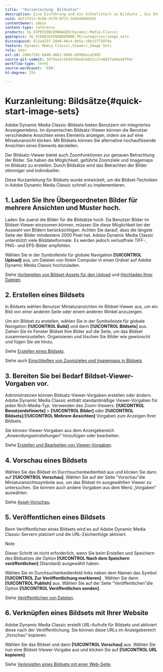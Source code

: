 ```yaml
---
title: '"Kurzanleitung: Bildsätze"'
description: Eine Einführung und ein Schnellstart zu Bildsets , die Ihnen helfen, die Bildset-Techniken in Adobe Dynamic Media Classic einzurichten und schnell auszuführen.
uuid: daf17d13-9c06-41f0-8fc5-2e56d460d341
contentOwner: admin
content-type: reference
products: SG_EXPERIENCEMANAGER/Dynamic-Media-Classic
geptopics: SG_SCENESEVENONDEMAND_PK/categories/image_sets
discoiquuid: 612a425f-2840-46c4-8e5a-c0bc5f738f4e
feature: Dynamic Media Classic,Viewers,Image Sets
role: User
exl-id: 280e7201-84d6-46b1-94bb-0499beca2992
source-git-commit: 36f9aa3c2b4dc66e4cb851c2ce6837ae0ad4f64c
workflow-type: tm+mt
source-wordcount: '559'
ht-degree: 25%

---
```


# Kurzanleitung: Bildsätze{#quick-start-image-sets}

Adobe Dynamic Media Classic-Bildsets bieten Benutzern ein integriertes Anzeigeerlebnis. Im dynamischen Bildsatz-Viewer können die Benutzer verschiedene Ansichten eines Elements anzeigen, indem sie auf eine Miniaturansicht klicken. Mit Bildsets können Sie alternative hochauflösende Ansichten eines Elements darstellen.

Der Bildsatz-Viewer bietet auch Zoomfunktionen zur genauen Betrachtung der Bilder. Sie haben die Möglichkeit, geführte Zoomziele und Imagemaps im Bildsatz zu erstellen. Durch Bildsätze wird das Betrachten der Bilder stimmiger und individueller.

Diese Kurzanleitung für Bildsets wurde entwickelt, um die Bildset-Techniken in Adobe Dynamic Media Classic schnell zu implementieren.

## 1. Laden Sie Ihre Übergeordneten Bilder für mehrere Ansichten und Muster hoch.

Laden Sie zuerst die Bilder für die Bildsätze hoch. Da Benutzer Bilder im Bildset-Viewer einzoomen können, müssen Sie diese Möglichkeit bei der Auswahl von Bildern berücksichtigen. Achten Sie darauf, dass die längste Seite der Bilder mindestens 2000 Pixel hat. Adobe Dynamic Media Classic unterstützt viele Bilddateiformate. Es werden jedoch verlustfreie TIFF-, PNG- und EPS-Bilder empfohlen.

Wählen Sie in der Symbolleiste für globale Navigation **[!UICONTROL Upload]** aus, um Dateien von Ihrem Computer in einen Ordner auf Adobe Dynamic Media Classic hochzuladen.

Siehe [Vorbereiten von Bildset-Assets für den Upload](preparing-image-set-assets-upload.md#preparing-image-set-assets-for-upload) und [Hochladen Ihrer Dateien](uploading-files.md#uploading-your-files).

## 2. Erstellen eines Bildsets

In Bildsets wählen Benutzer Miniaturansichten im Bildset-Viewer aus, um ein Bild von einer anderen Seite oder einem anderen Winkel anzuzeigen.

Um ein Bildset zu erstellen, wählen Sie in der Symbolleiste für globale Navigation **[!UICONTROL Build]** und dann **[!UICONTROL Bildsets]** aus. Ziehen Sie im Fenster Bildset Ihre Bilder auf die Seite, um das Bildset zusammenzustellen. Organisieren und löschen Sie Bilder wie gewünscht und fügen Sie sie hinzu. 

Siehe [Erstellen eines Bildsets](creating-image-set.md#creating-an-image-set).

Siehe auch [Einschließen von Zoomzielen und Imagemaps in Bildsets](/help/including-zoom-targets-image-maps-image-sets.md)

## 3. Bereiten Sie bei Bedarf Bildset-Viewer-Vorgaben vor.

Administratoren können Bildsatz-Viewer-Vorgaben erstellen oder ändern. Adobe Dynamic Media Classic enthält standardmäßige Viewer-Vorgaben für jeden Rich-Media-Typ. Verwenden des Zoom-Viewers: **[!UICONTROL Benutzerdefinierte]** > **[!UICONTROL Bilder]** oder **[!UICONTROL Bildsets]**/**[!UICONTROL Mehrere Ansichten]** Vorgaben zum Anzeigen Ihrer Bildsets.

Sie können Viewer-Vorgaben aus dem Anzeigebereich „Anwendungseinstellungen“ hinzufügen oder bearbeiten. 

Siehe [Erstellen und Bearbeiten von Viewer-Vorgaben](application-setup.md#adding-and-editing-viewer-presets).

## 4. Vorschau eines Bildsets

Wählen Sie das Bildset im Durchsuchenbedienfeld aus und klicken Sie dann auf **[!UICONTROL Vorschau]**. Wählen Sie auf der Seite &quot;Vorschau&quot;die Miniaturansichtssymbole aus, um das Bildset im ausgewählten Viewer zu untersuchen. Sie können auch andere Vorgaben aus dem Menü „Vorgaben“ auswählen. 

Siehe [Asset-Vorschau](previewing-asset.md#previewing-an-asset).

## 5. Veröffentlichen eines Bildsets

Beim Veröffentlichen eines Bildsets wird es auf Adobe Dynamic Media Classic-Servern platziert und die URL-Zeichenfolge aktiviert.

>[!NOTE]
>
>Dieser Schritt ist nicht erforderlich, wenn Sie beim Erstellen und Speichern des Bildsatzes die Option **[!UICONTROL Nach dem Speichern veröffentlichen]** (Standard) ausgewählt haben.

Wählen Sie im Durchsuchenbedienfeld links neben dem Namen das Symbol **[!UICONTROL Zur Veröffentlichung markieren]** . Wählen Sie dann **[!UICONTROL Publish]** aus. Wählen Sie auf der Seite &quot;Veröffentlichen&quot;die Option **[!UICONTROL Veröffentlichen senden]**.

Siehe [Veröffentlichen von Dateien](publishing-files.md#publishing-files).

## 6. Verknüpfen eines Bildsets mit Ihrer Website

Adobe Dynamic Media Classic erstellt URL-Aufrufe für Bildsets und aktiviert diese nach der Veröffentlichung. Sie können diese URLs im Anzeigebereich „Vorschau“ kopieren.

Wählen Sie das Bildset und dann **[!UICONTROL Vorschau]** aus. Wählen Sie nun eine Bildset-Viewer-Vorgabe aus und klicken Sie auf **[!UICONTROL URL kopieren]**.

Siehe [Verknüpfen eines Bildsets mit einer Web-Seite](linking-image-set-web-page.md#linking-an-image-set-to-a-web-page).
